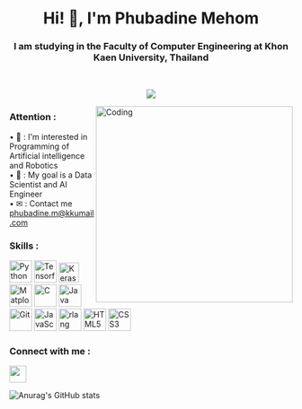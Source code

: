 <h1 align="center">Hi! 👋, I'm Phubadine Mehom</h1>
<h3 align="center">I am studying in the Faculty of Computer Engineering at Khon Kaen University, Thailand</h3>

<br>
<p align="center">
<a href="https://www.github.com/phubadine" target="_blank" rel="noreferrer"><img src="https://komarev.com/ghpvc/?username=phubadine&style=for-the-badge&label=WATCHERS&color=27285C" /></a>
</p>

<!-- <p align="center">
<a href="https://www.github.com/phubadine" target="_blank" rel="noreferrer"><img src="https://img.shields.io/github/watchers/phubadine/phubadine?logo=github&style=for-the-badge&color=64748b&labelColor=27285C" /></a>
<a href="https://www.github.com/phubadine" target="_blank" rel="noreferrer"><img src="https://img.shields.io/github/followers/phubadine?logo=github&style=for-the-badge&color=64748b&labelColor=27285C" /></a></div> -
</p> -->

<img align="right" alt="Coding" width="350" src="https://media2.giphy.com/media/qgQUggAC3Pfv687qPC/giphy.gif?cid=ecf05e47c53nn3eac7upyllxn48e0duzs14pq25iylpnul6w&ep=v1_gifs_search&rid=giphy.gif&ct=g">

<h3>Attention :</h3>
• 💬 : I'm interested in Programming of Artificial intelligence and Robotics <br>
• 🚩 : My goal is a Data Scientist and AI Engineer <br>
• ✉ : Contact me
<a href="phubadine.m@kkumail.com">phubadine.m@kkumail.com</a>


<!-- <pre></pre> -->

<h3>Skills :</h3>

<p align="left">
<a href="https://www.python.org/" target="_blank" rel="noreferrer"><img src="https://raw.githubusercontent.com/danielcranney/readme-generator/main/public/icons/skills/python-colored.svg" width="40" height="40" alt="Python" /></a>
<a href="https://www.tensorflow.org/?hl=th" target="_blank" rel="noreferrer"><img src="https://upload.wikimedia.org/wikipedia/commons/2/2d/Tensorflow_logo.svg" width="40" height="40" alt="Tensorflow" /></a>  
<a href="https://keras.io/" target="_blank" rel="noreferrer"><img src="https://upload.wikimedia.org/wikipedia/commons/a/ae/Keras_logo.svg" width="36" height="36" alt="Keras" /></a>  
<a href="https://matplotlib.org/" target="_blank" rel="noreferrer"><img src="https://upload.wikimedia.org/wikipedia/commons/0/01/Created_with_Matplotlib-logo.svg" width="40" height="40" alt="Matplotlib" /></a>
<a href="https://docs.microsoft.com/en-us/cpp/?view=msvc-170" target="_blank" rel="noreferrer"><img src="https://raw.githubusercontent.com/danielcranney/readme-generator/main/public/icons/skills/c-colored.svg" width="40" height="40" alt="C" /></a>
<a href="https://www.oracle.com/java/" target="_blank" rel="noreferrer"><img src="https://raw.githubusercontent.com/danielcranney/readme-generator/main/public/icons/skills/java-colored.svg" width="40" height="40" alt="Java" /></a>
<a href="https://git-scm.com/" target="_blank" rel="noreferrer"><img src="https://raw.githubusercontent.com/danielcranney/readme-generator/main/public/icons/skills/git-colored.svg" width="40" height="40" alt="Git" /></a>
<a href="https://developer.mozilla.org/en-US/docs/Web/JavaScript" target="_blank" rel="noreferrer"><img src="https://raw.githubusercontent.com/danielcranney/readme-generator/main/public/icons/skills/javascript-colored.svg" width="40" height="40" alt="JavaScript" /></a>
<a href="https://www.r-project.org/" target="_blank" rel="noreferrer"><img src="https://raw.githubusercontent.com/danielcranney/readme-generator/main/public/icons/skills/rlang-colored.svg" width="40" height="40" alt="rlang" /></a>
<a href="https://developer.mozilla.org/en-US/docs/Glossary/HTML5" target="_blank" rel="noreferrer"><img src="https://raw.githubusercontent.com/danielcranney/readme-generator/main/public/icons/skills/html5-colored.svg" width="40" height="40" alt="HTML5" /></a>
<a href="https://www.w3.org/TR/CSS/#css" target="_blank" rel="noreferrer"><img src="https://raw.githubusercontent.com/danielcranney/readme-generator/main/public/icons/skills/css3-colored.svg" width="40" height="40" alt="CSS3" /></a>  
</p>

<h3 align="left">Connect with me :</h3>
<a href="http://www.instagram.com/phu_badine" target="_blank" rel="noreferrer"><img src="https://raw.githubusercontent.com/rahuldkjain/github-profile-readme-generator/master/src/images/icons/Social/instagram.svg" width="30" height="30" /></a></p>



<!--<p><img align="left" src="https://github-readme-stats.vercel.app/api?username=phubadine&show_icons=true&hide=&count_private=true&title_color=6366f1&text_color=0f172a&icon_color=64748b&bg_color=ffffff&hide_border=true&show_icons=true" alt="phubadine's GitHub stats" /></p>

<p><img align="center" src="https://github-readme-stats.vercel.app/api/top-langs/?username=phubadine&langs_count=10&title_color=6366f1&text_color=0f172a&icon_color=64748b&bg_color=ffffff&hide_border=true&locale=en&custom_title=Top%20%Languages" alt="Top Languages" /></p> -->



![Anurag's GitHub stats](https://github-readme-stats.vercel.app/api?username=phubadinee&count_private=true&show_icons=true)


